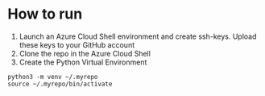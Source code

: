 # How to run

1. Launch an Azure Cloud Shell environment and create ssh-keys. Upload these keys to your GitHub account
2. Clone the repo in the Azure Cloud Shell
3. Create the Python Virtual Environment
```
python3 -m venv ~/.myrepo
source ~/.myrepo/bin/activate
```

